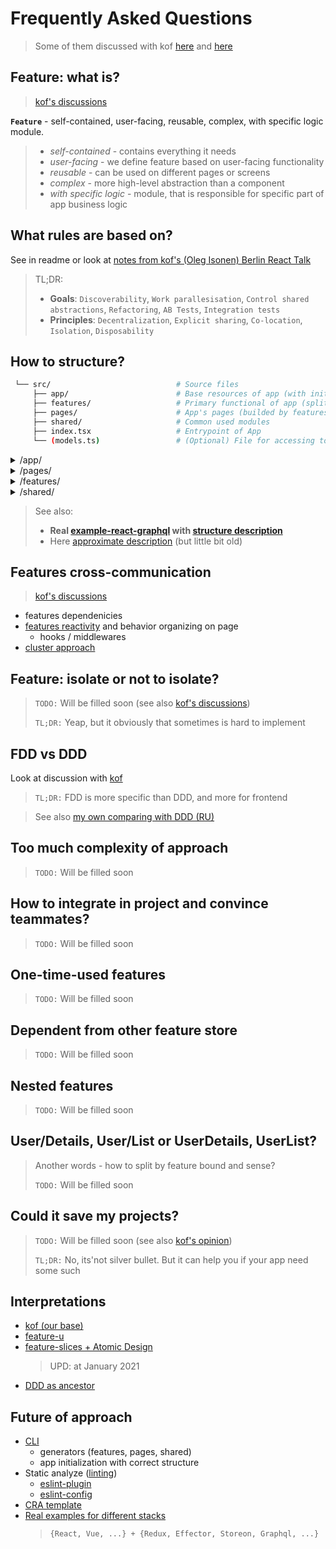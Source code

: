 # Frequently Asked Questions
> Some of them discussed with kof [here](https://github.com/kof/feature-driven-architecture/issues/11) and [here](https://github.com/kof/feature-driven-architecture/issues/) 

## Feature: what is?
> [kof's discussions](https://github.com/kof/feature-driven-architecture/issues/1)

**`Feature`** - self-contained, user-facing, reusable, complex, with specific logic module.

> - *self-contained* - contains everything it needs
> - *user-facing* - we define feature based on user-facing functionality
> - *reusable* - can be used on different pages or screens
> - *complex* - more high-level abstraction than a component
> - *with specific logic* - module, that is responsible for specific part of app business logic

## What rules are based on?
See in readme or look at [notes from kof's (Oleg Isonen) Berlin React Talk](https://www.notion.so/Summary-Feature-Driven-Architecture-talk-b8609fd4452b41f499703c841e56b8e9)

> TL;DR:
> - **Goals**: `Discoverability`, `Work parallesisation`, `Control shared abstractions`, `Refactoring`, `AB Tests`, `Integration tests`
> - **Principles**: `Decentralization`, `Explicit sharing`, `Co-location`, `Isolation`, `Disposability`

## How to structure?
```sh
 └── src/                            # Source files
     ├── app/                        # Base resources of app (with init logic)
     ├── features/                   # Primary functional of app (splitted by features)
     ├── pages/                      # App's pages (builded by features and shared)
     ├── shared/                     # Common used modules
     ├── index.tsx                   # Entrypoint of App
     └── (models.ts)                 # (Optional) File for accessing to models
```

<details>
  <summary>/app/</summary>
  
  ```sh
  └── app/
    ├── store/                      # Init store
    ├── styles/                     # Init styles
    ├── hocs/                       # Init app (HOC-wrappers)
    ├── {...}                       #
    ├── index.scss                  # Add root styles
    └── index.tsx                   # Entrypoint of app
  ```
</details>

<details>
  <summary>/pages/</summary>
  
  ```sh
  └── pages/
    ├── {page}/                 # Page resources
    |    ├── index.tsx          #   Page UI (with features composition)
    |    ├── index.scss         #   Page styles
    |    └── (effects.ts) /     #   (Optional) Page side-effects 
    |        (middlewares.ts)   #   (for features reactivity)
    └── index.tsx               # Entrypoint with composed routing
  ```
</details>

<details>
  <summary>/features/</summary>
  
  ```sh
  └── features/
      └── feature-name/
              ├── components/            # UI components (`React`, `Canvas`)
              ├── {store/}               # (optional) Store of feature (redux)
              ├── {context/}             # (optional) Store of feature (context)
              ├── {**.gql}               # (optional) Feature request (graphql)
              ├── {**.gen.ts}            # (optional) Feature request (apollo hook generated)
              ├── {...}/                 # (optional) Potentially, you can locate here and other **required** modules (but without fanaticism)
              └── index.ts               # Feature's `entry-point` (with declared public feature's API)
  ```
</details>

<details>
  <summary>/shared/</summary>
  
  ```sh
  └── shared/
     ├── components/             #   **Common used** React components
     ├── helpers/                #   **Common used** Helpers
     ├── hocs/                   #   **Common used** React HOCs
     ├── hooks/                  #   **Common used** React Hooks
     ├── fixtures/               #   **Common used** data helpers / dataSets
     ├── get-env                 #   Module with **env**-vars
     ├── mixins.scss             #   **Common used** SCSS mixins
     └── consts.scss             #   **Common used** SCSS consts (not colors)
  ```
</details>
  
> See also:
> - **Real [example-react-graphql](https://github.com/ani-team/github-client) with [structure description](https://github.com/ani-team/github-client/wiki/Project-Structure)**
> - Here [approximate description](https://github.com/martis-git/learn-frontend/blob/master/about/react_structure.md) (but little bit old)



## Features cross-communication
> [kof's discussions](https://github.com/kof/feature-driven-architecture/issues/9)

- features dependenicies
- [features reactivity](https://github.com/kof/feature-driven-architecture/issues/10) and behavior organizing on page
   - hooks / middlewares
- [cluster approach](https://github.com/kof/feature-driven-architecture/issues/9#issuecomment-456537920)

## Feature: isolate or not to isolate?
> `TODO:` Will be filled soon (see also [kof's discussions](https://github.com/kof/feature-driven-architecture/issues/7))
> 
> `TL;DR:` Yeap, but it obviously that sometimes is hard to implement

## FDD vs DDD
Look at discussion with [kof](https://github.com/kof/feature-driven-architecture/issues/13)

> `TL;DR:` FDD is more specific than DDD, and more for frontend

> See also [my own comparing with DDD (RU)](https://www.notion.so/Frontend-Architecture-2aee8b123a2540958526419267cf7b32)

## Too much complexity of approach
> `TODO:` Will be filled soon

## How to integrate in project and convince teammates?
> `TODO:` Will be filled soon

## One-time-used features
> `TODO:` Will be filled soon

## Dependent from other feature store
> `TODO:` Will be filled soon

## Nested features
> `TODO:` Will be filled soon

## User/Details, User/List or UserDetails, UserList?
> Another words - how to split by feature bound and sense?
> 
> `TODO:` Will be filled soon

## Could it save my projects?
> `TODO:` Will be filled soon (see also [kof's opinion](https://github.com/kof/feature-driven-architecture/issues/12#issuecomment-727906844))
> 
> `TL;DR:` No, its'not silver bullet. But it can help you if your app need some such

## Interpretations
- [kof (our base)](https://github.com/kof/feature-driven-architecture)
- [feature-u](https://feature-u.js.org/)
- [feature-slices + Atomic Design](https://featureslices.dev/)
  > UPD: at January 2021
- [DDD as ancestor](https://medium.com/ssense-tech/domain-driven-design-everything-you-always-wanted-to-know-about-it-but-were-afraid-to-ask-a85e7b74497a)

## Future of approach
- [CLI](https://github.com/feature-driven/cli)
   - generators (features, pages, shared)
   - app initialization with correct structure
- Static analyze ([linting](https://github.com/kof/feature-driven-architecture/issues/12))
   - [eslint-plugin](https://github.com/feature-driven/eslint-plugin)
   - [eslint-config](https://github.com/feature-driven/eslint-config)
- [CRA template](https://github.com/feature-driven/cra-template)
- [Real examples for different stacks](https://github.com/ani-team/github-client)
   >  `{React, Vue, ...} + {Redux, Effector, Storeon, Graphql, ...}`
